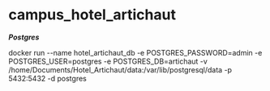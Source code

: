 # campus_hotel_artichaut

***Postgres***

docker run --name hotel_artichaut_db -e POSTGRES_PASSWORD=admin -e POSTGRES_USER=postgres -e POSTGRES_DB=artichaut -v /home/Documents/Hotel_Artichaut/data:/var/lib/postgresql/data -p 5432:5432  -d postgres
